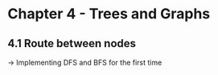 # Chapter 4 - Trees and Graphs

## 4.1 Route between nodes
-> Implementing DFS and BFS for the first time
